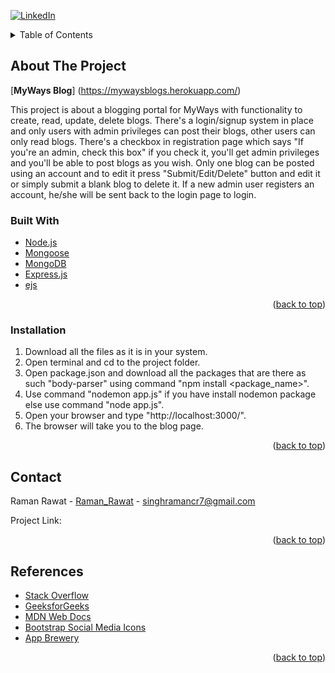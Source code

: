 <div id="top"></div>

[![LinkedIn][linkedin-shield]][linkedin-url]

<!-- TABLE OF CONTENTS -->
<details>
  <summary>Table of Contents</summary>
  <ol>
    <li>
      <a href="#about-the-project">About The Project</a>
      <ul>
        <li><a href="#built-with">Built With</a></li>
      </ul>
    </li>
    <li>
      <a href="#getting-started">Getting Started</a>
      <ul>
        <li><a href="#installation">Installation</a></li>
      </ul>
    </li>
    <li><a href="#contact">Contact</a></li>
  </ol>
</details>



<!-- ABOUT THE PROJECT -->
## About The Project

[**MyWays Blog**] (https://mywaysblogs.herokuapp.com/)

This project is about a blogging portal for MyWays with functionality to create, read, update, delete blogs. There's a login/signup system in place and only users with admin privileges can post their blogs, other users can only read blogs. There's a checkbox in registration page which says "If you're an admin, check this box" if you check it, you'll get admin privileges and you'll be able to post blogs as you wish. Only one blog can be posted using an account and to edit it press "Submit/Edit/Delete" button and edit it or simply submit a blank blog to delete it. If a new admin user registers an account, he/she will be sent back to the login page to login.



### Built With



* [Node.js](https://nodejs.org/en/)
* [Mongoose](https://mongoosejs.com/)
* [MongoDB](https://www.mongodb.com/)
* [Express.js](https://expressjs.com/)
* [ejs](https://ejs.co/)

<p align="right">(<a href="#top">back to top</a>)</p>



<!-- GETTING STARTED -->
### Installation

1. Download all the files as it is in your system.
2. Open terminal and cd to the project folder.
3. Open package.json and download all the packages that are there as such "body-parser" using command "npm install <package_name>".
4. Use command "nodemon app.js" if you have install nodemon package else use command "node app.js".
5. Open your browser and type "http://localhost:3000/".
6. The browser will take you to the blog page.

<p align="right">(<a href="#top">back to top</a>)</p>



<!-- CONTACT -->
## Contact

Raman Rawat - [Raman_Rawat](https://github.com/RamanRawatCR7) - singhramancr7@gmail.com

Project Link: [](https://github.com/RamanRawatCR7/MyWaysBlog)

<p align="right">(<a href="#top">back to top</a>)</p>



<!-- REFERENCES -->
## References

* [Stack Overflow](https://stackoverflow.com/)
* [GeeksforGeeks](https://www.geeksforgeeks.org/)
* [MDN Web Docs](https://developer.mozilla.org/en-US/)
* [Bootstrap Social Media Icons](https://github.com/lipis/bootstrap-social)
* [App Brewery](https://www.appbrewery.co/p/web-development-course-resources)

<p align="right">(<a href="#top">back to top</a>)</p>



<!-- MARKDOWN LINKS & IMAGES -->
[linkedin-shield]: https://img.shields.io/badge/-LinkedIn-black.svg?style=for-the-badge&logo=linkedin&colorB=555
[linkedin-url]: https://www.linkedin.com/in/raman-rawat-2477b8218/

